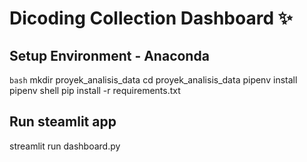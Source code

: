 # Dicoding Collection Dashboard ✨

## Setup Environment - Anaconda
```bash```
mkdir proyek_analisis_data
cd proyek_analisis_data
pipenv install
pipenv shell
pip install -r requirements.txt

## Run steamlit app
streamlit run dashboard.py
